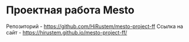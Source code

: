 # Проектная работа Mesto

Репозиторий - https://github.com/HiRustem/mesto-project-ff
Ссылка на сайт - https://hirustem.github.io/mesto-project-ff/